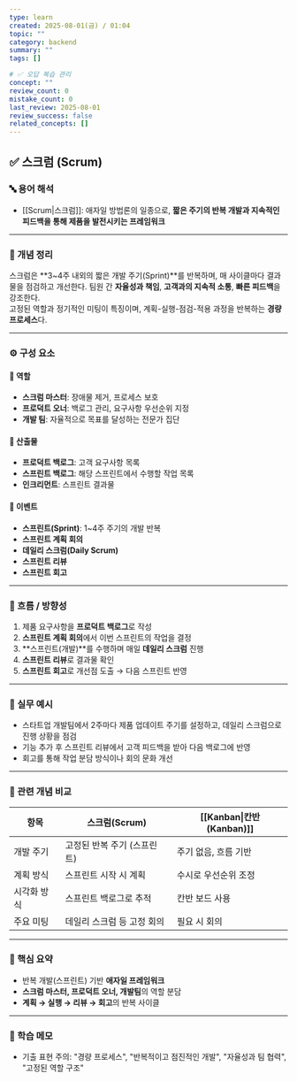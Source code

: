 ```yaml
---
type: learn
created: 2025-08-01(금) / 01:04
topic: ""
category: backend
summary: ""
tags: []

# ✅ 오답 복습 관리
concept: ""
review_count: 0
mistake_count: 0
last_review: 2025-08-01
review_success: false
related_concepts: []
---
```

## ✅ 스크럼 (Scrum)

### 🔤 용어 해석  
- [[Scrum|스크럼]]: 애자일 방법론의 일종으로, **짧은 주기의 반복 개발과 지속적인 피드백을 통해 제품을 발전시키는 프레임워크**

---

### 📌 개념 정리  
스크럼은 **3~4주 내외의 짧은 개발 주기(Sprint)**를 반복하며, 매 사이클마다 결과물을 점검하고 개선한다. 팀원 간 **자율성과 책임**, **고객과의 지속적 소통**, **빠른 피드백**을 강조한다.  
고정된 역할과 정기적인 미팅이 특징이며, 계획-실행-점검-적용 과정을 반복하는 **경량 프로세스**다.

---

### ⚙️ 구성 요소  

#### 🧑 역할  
- **스크럼 마스터**: 장애물 제거, 프로세스 보호  
- **프로덕트 오너**: 백로그 관리, 요구사항 우선순위 지정  
- **개발 팀**: 자율적으로 목표를 달성하는 전문가 집단

#### 🧾 산출물  
- **프로덕트 백로그**: 고객 요구사항 목록  
- **스프린트 백로그**: 해당 스프린트에서 수행할 작업 목록  
- **인크리먼트**: 스프린트 결과물

#### 📅 이벤트  
- **스프린트(Sprint)**: 1~4주 주기의 개발 반복  
- **스프린트 계획 회의**  
- **데일리 스크럼(Daily Scrum)**  
- **스프린트 리뷰**  
- **스프린트 회고**

---

### 🧭 흐름 / 방향성  
1. 제품 요구사항을 **프로덕트 백로그**로 작성  
2. **스프린트 계획 회의**에서 이번 스프린트의 작업을 결정  
3. **스프린트(개발)**를 수행하며 매일 **데일리 스크럼** 진행  
4. **스프린트 리뷰**로 결과물 확인  
5. **스프린트 회고**로 개선점 도출 → 다음 스프린트 반영

---

### 💬 실무 예시  
- 스타트업 개발팀에서 2주마다 제품 업데이트 주기를 설정하고, 데일리 스크럼으로 진행 상황을 점검  
- 기능 추가 후 스프린트 리뷰에서 고객 피드백을 받아 다음 백로그에 반영  
- 회고를 통해 작업 분담 방식이나 회의 문화 개선

---

### 🔁 관련 개념 비교

| 항목     | 스크럼(Scrum)       | [[Kanban\|칸반(Kanban)]] |
| ------ | ---------------- | ---------------------- |
| 개발 주기  | 고정된 반복 주기 (스프린트) | 주기 없음, 흐름 기반           |
| 계획 방식  | 스프린트 시작 시 계획     | 수시로 우선순위 조정            |
| 시각화 방식 | 스프린트 백로그로 추적     | 칸반 보드 사용               |
| 주요 미팅  | 데일리 스크럼 등 고정 회의  | 필요 시 회의                |

---

### 🎯 핵심 요약  
- 반복 개발(스프린트) 기반 **애자일 프레임워크**  
- **스크럼 마스터, 프로덕트 오너, 개발팀**의 역할 분담  
- **계획 → 실행 → 리뷰 → 회고**의 반복 사이클

---

### 🧠 학습 메모  
- 기출 표현 주의: "경량 프로세스", "반복적이고 점진적인 개발", "자율성과 팀 협력", "고정된 역할 구조"

